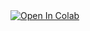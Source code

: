 <a target="_blank" href="https://colab.research.google.com/github/eatcosmos/mcp-frp/blob/master/mcp-frp.ipynb">
  <img src="https://colab.research.google.com/assets/colab-badge.svg" alt="Open In Colab"/>
</a>
